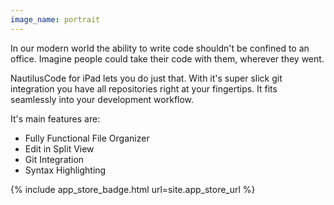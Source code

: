 ```yaml
---
image_name: portrait
---
```


In our modern world the ability to write code shouldn't be confined to an office. Imagine people could take their code with them, wherever they went.

NautilusCode for iPad lets you do just that. With it's super slick git integration you have all repositories right at your fingertips. It fits seamlessly into your development workflow.

It's main features are:

* Fully Functional File Organizer
* Edit in Split View
* Git Integration
* Syntax Highlighting


<div>
{% include app_store_badge.html url=site.app_store_url %}
</div>
